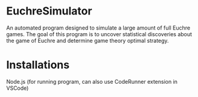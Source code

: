 # EuchreSimulator
An automated program designed to simulate a large amount of full Euchre games. The goal of this program is to uncover statistical discoveries about the game of Euchre and determine game theory optimal strategy.

# Installations
Node.js (for running program, can also use CodeRunner extension in VSCode)